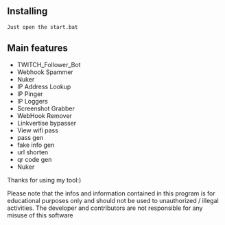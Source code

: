 ## Installing
 

```
Just open the start.bat
```

## Main features

* TWITCH_Follower_Bot
* Webhook Spammer
* Nuker
* IP Address Lookup
* IP Pinger
* IP Loggers
* Screenshot Grabber
* WebHook Remover
* Linkvertise bypasser
* View wifi pass
* pass gen
* fake info gen
* url shorten
* qr code gen
* Nuker
 
Thanks for using my tool:)




Please note that the infos and information contained in this program is for educational purposes only and should not be used to unauthorized / illegal activities. The developer and contributors are not responsible for any misuse of this software
